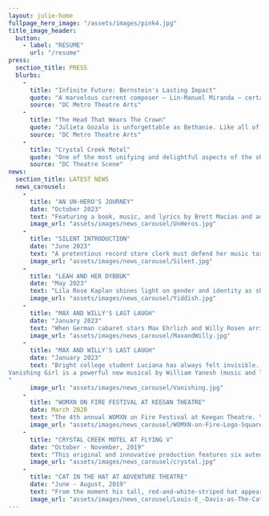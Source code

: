 ```yaml
---
layout: julie-home
fullpage_hero_image: "/assets/images/pink4.jpg"
title_image_header:
  button:
    - label: "RESUME"
      url: "/resume"
press:
  section_title: PRESS
  blurbs:
    - 
      title: "Infinite Future: Bernstein's Lasting Impact"
      quote: "A marvelous current composer – Lin-Manuel Miranda – certainly seems to be influenced by Bernstein, and his pulsating song “Carnival De Barrio” from In the Heights was delivered with a lusty and earthy interpretation by Julieta Gozalo that was absolutely thrilling to listen to."
      source: "DC Metro Theatre Arts"
    - 
      title: "The Head That Wears The Crown"
      quote: "Julieta Gozalo is unforgettable as Bethanie. Like all of Villanueva’s characters, Bethanie’s perfect life is only skin-deep, and Gozalo provides a very genuine feeling to a girl who uses high school politics as a coping mechanism for troubling home issues. Gozalo navigates the character’s age change from the first half to the second half incredibly well, growing from submissive to her friends, to ambivalent without any feeling of emotional whiplash."
      source: "DC Metro Theatre Arts"
    - 
      title: "Crystal Creek Motel"
      quote: "One of the most unifying and delightful aspects of the show is the cleaning staff, played by Gozalo and Denman, who not only reset the stage between each scene, but also get their own, nearly wordless yet entirely satisfying, story arc."
      source: "DC Theatre Scene"
news:
  section_title: LATEST NEWS
  news_carousel:
    - 
      title: "AN UN-HERO'S JOURNEY"
      date: "October 2023"
      text: "Featuring a book, music, and lyrics by Brett Macias and additional book and lyrics by Jessica Carmona, the new musical is based on events from Macias’ life. The story follows Hector Gonzalez and his half-sister, Jasmine, as they travel to Costa Rica in search of their father, who went missing under mysterious circumstances six years earlier."
      image_url: "assets/images/news_carousel/UnHeros.jpg"
    - 
      title: "SILENT INTRODUCTION"
      date: "June 2023"
      text: "A pretentious record store clerk must defend her music taste after a finance bro tries to purchase a rare used record."
      image_url: "assets/images/news_carousel/Silent.jpg"
    - 
      title: "LEAH AND HER DYBBUK"
      date: "May 2023"
      text: "Lila Rose Kaplan shines light on gender and identity as she reimagines Ansky’s classic Yiddish play, The Dybbuk. Her new play is a comic drama about a photographer and a Rabbi and their history with The Dybbuk. With a female ensemble, they revisit key moments from this classic story as they grapple with understanding a woman’s role in Jewish life and Jewish lore. What they discover is that new storytellers and new heroines are needed for love to truly flourish. Be the first audience ever to hear this early draft of a queer feminist take on the play that has haunted audiences for centuries."
      image_url: "assets/images/news_carousel/Yiddish.jpg"
    - 
      title: "MAX AND WILLY'S LAST LAUGH"
      date: "January 2023"
      text: "When German cabaret stars Max Ehrlich and Willy Rosen arrived at the Westerbork Transit Camp in 1942, the star-struck commandant said, “A train leaves here for Auschwitz every Tuesday morning. If you do a cabaret performance on Monday nights, it will lift morale. And if you’re funny, you won’t have to get on the train!” So they were funny. For 18 months, they performed the funniest cabaret in Europe. This true story comes to life in Max & Willy’s Last Laugh, a new musical play based upon the actual comedy sketches, songs, and jokes that have been forgotten for over 70 years—until now"
      image_url: "assets/images/news_carousel/MaxandWilly.jpg"
    - 
      title: "MAX AND WILLY'S LAST LAUGH"
      date: "January 2023"
      text: "Bright college student Luciana has always felt invisible. She leans on her one best friend, crushes on the girl at the comic shop from afar, and toils at writing alone. Suddenly, Luciana acquires electricity-related superpowers and finds that, like a battery, she’s slowly fading out. Can she figure out how to be seen before it’s too late?
Vanishing Girl is a powerful new musical by William Yanesh (music and lyrics) and Hope Villanueva (book) and directed by Eric Jordan Young about feeling invisible and learning you’re not.
"
      image_url: "assets/images/news_carousel/Vanishing.jpg"
    - 
      title: "WOMXN ON FIRE FESTIVAL AT KEEGAN THEATRE"
      date: March 2020
      text: "The 4th annual WOMXN on Fire Festival at Keegan Theatre. \n Over the course of a week, audiences had the opportunity to interact with an exciting and eclectic group of new works, emerging playwrights, and directors and performers."
      image_url: "assets/images/news_carousel/WOMXN-on-Fire-Logo-Square_edited_edited.jpg"
    - 
      title: "CRYSTAL CREEK MOTEL AT FLYING V"
      date: "October - November, 2019"
      text: "This original and innovative production features six auteur directors, a stellar ensemble of actors, and a complement of Flying V’s finest designers, teaming together to tell twelve distinct stories set in the same motel room over the course of a year."
      image_url: "assets/images/news_carousel/crystal.jpg"
    - 
      title: "CAT IN THE HAT AT ADVENTURE THEATRE"
      date: "June - August, 2019"
      text: "From the moment his tall, red-and-white-striped hat appears around the door, Sally and her brother know that the cat in the hat is the funniest, most mischievous cat they have ever met. With the trickiest of tricks and craziest of ideas, he is certainly fun to play with. But what will mom find when she gets home?"
      image_url: "assets/images/news_carousel/Louis-E_-Davis-as-The-Cat-Caroline-Wolfs.jpg"
---
```

